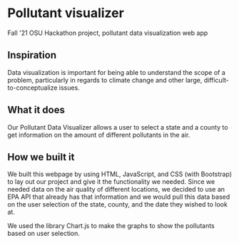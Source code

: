 # Pollutant visualizer
Fall '21 OSU Hackathon project, pollutant data visualization web app

## Inspiration

Data visualization is important for being able to understand the scope of a problem, particularly in regards to climate change and other large, difficult-to-conceptualize issues. 

## What it does

Our Pollutant Data Visualizer allows a user to select a state and a county to get information on the amount of different pollutants in the air.

## How we built it

We built this webpage by using HTML, JavaScript, and CSS (with Bootstrap) to lay out our project and give it the functionality we needed. Since we needed data
on the air quality of different locations, we decided to use an EPA API that already has that information and we would pull this data
based on the user selection of the state, county, and the date they wished to look at.

We used the library Chart.js to make the graphs to show the pollutants based on user selection. 


